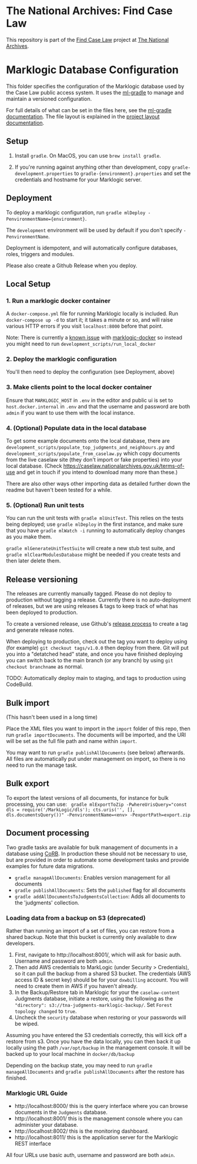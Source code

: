 # The National Archives: Find Case Law

This repository is part of the [Find Case Law](https://caselaw.nationalarchives.gov.uk/) project at [The National Archives](https://www.nationalarchives.gov.uk/).

# Marklogic Database Configuration

This folder specifies the configuration of the Marklogic database used by the Case Law public access system.
It uses the [ml-gradle](https://github.com/marklogic/ml-gradle) to manage and maintain a versioned configuration.

For full details of what can be set in the files here, see the [ml-gradle documentation](https://github.com/marklogic-community/ml-gradle/wiki).
The file layout is explained in the [project layout documentation](https://github.com/marklogic-community/ml-gradle/wiki/Project-layout).

## Setup

1. Install `gradle`. On MacOS, you can use `brew install gradle`.

2. If you're running against anything other than development, copy `gradle-development.properties`
   to `gradle-{environment}.properties` and set the credentials and hostname for your Marklogic server.

## Deployment

To deploy a marklogic configuration, run `gradle mlDeploy -PenvironmentName={environment}`.

The `development` environment will be used by default if you don't specify `-PenvironmentName`.

Deployment is idempotent, and will automatically configure databases, roles, triggers and modules.

Please also create a Github Release when you deploy.

## Local Setup

### 1. Run a marklogic docker container

A `docker-compose.yml` file for running Marklogic locally is included. Run `docker-compose up -d` to start it; it takes a minute or so, and will raise various HTTP errors if you visit `localhost:8000` before that point.

Note: There is currently a [known issue](https://github.com/marklogic/marklogic-docker/issues/212) with [marklogic-docker](https://github.com/marklogic/marklogic-docker) so instead you might need to run `development_scripts/run_local_docker`

### 2. Deploy the marklogic configuration

You'll then need to deploy the configuration (see Deployment, above)

### 3. Make clients point to the local docker container

Ensure that `MARKLOGIC_HOST` in `.env` in the editor and public ui is set to `host.docker.internal` in `.env` and that the username and password are both `admin` if you want to use them with the local instance.

### 4. (Optional) Populate data in the local database

To get some example documents onto the local database, there are `development_scripts/populate_top_judgments_and_neighbours.py` and `development_scripts/populate_from_caselaw.py` which copy documents from the live caselaw site (they don't import or fake properties) into your local database. (Check https://caselaw.nationalarchives.gov.uk/terms-of-use and get in touch if you intend to download many more than these.)

There are also other ways other importing data as detailed further down the readme but haven't been tested for a while.

### 5. (Optional) Run unit tests

You can run the unit tests with `gradle mlUnitTest`. This relies on the tests being deployed; use `gradle mlDeploy` in the first instance,
and make sure that you have `gradle mlWatch -i` running to automatically deploy changes as you make them.

`gradle mlGenerateUnitTestSuite` will create a new stub test suite, and `gradle mlClearModulesDatabase` might be needed if you create
tests and then later delete them.

## Release versioning

The releases are currently manually tagged. Please do not deploy to production without tagging a release.
Currently there is no auto-deployment of releases, but we are using releases & tags to keep track of what has been deployed to
production.

To create a versioned release, use Github's [release process](https://github.com/nationalarchives/ds-caselaw-marklogic/releases)
to create a tag and generate release notes.

When deploying to production, check out the tag you want to deploy using (for example) `git checkout tags/v1.0.0`
then deploy from there. Git will put you into a "detatched head" state, and once you have finished deploying you can
switch back to the main branch (or any branch) by using `git checkout branchname` as normal.

TODO: Automatically deploy main to staging, and tags to production using CodeBuild.

## Bulk import

(This hasn't been used in a long time)

Place the XML files you want to import in the `import` folder of this repo, then run
`gradle importDocuments`. The documents will be imported, and the URI will be set as the
full file path and name within `import`.

You may want to run `gradle publishAllDocuments` (see below) afterwards. All files
are automatically put under management on import, so there is no need to run the manage task.

## Bulk export

To export the latest versions of all documents, for instance for bulk processing, you can use:
` gradle mlExportToZip -PwhereUrisQuery="const dls = require('/MarkLogic/dls'); cts.uris('', [], dls.documentsQuery())" -PenvironmentName=<env> -PexportPath=export.zip`

## Document processing

Two gradle tasks are available for bulk management of documents in a database using
[CoRB](https://github.com/marklogic-community/corb2). In production these should not be
necessary to use, but are provided in order to automate some development tasks and provide
examples for future data migrations.

- `gradle manageAllDocuments`: Enables version management for all documents
- `gradle publishAllDocuments`: Sets the `published` flag for all documents
- `gradle addAllDocumentsToJudgmentsCollection`: Adds all documents to the 'judgments' collection.

### Loading data from a backup on S3 (deprecated)

Rather than running an import of a set of files, you can restore from a shared backup. Note that this
bucket is currently only available to dxw developers.

1. First, navigate to http://localhost:8001/, which will ask for basic auth. Username and password are both `admin`.
2. Then add AWS credentials to MarkLogic (under Security > Credentials), so it can pull the backup from a shared S3 bucket.
   The credentials (AWS access ID & secret key) should be for your `dxwbilling` account. You will need to create them in AWS
   if you haven't already.
3. In the Backup/Restore tab in Marklogic for your the `caselaw-content` Judgments database, initiate a restore, using the following as the
   `"directory": s3://tna-judgments-marklogic-backup/`. Set `Forest topology changed` to `true`.
4. Uncheck the `security` database when restoring or your passwords will be wiped.

Assuming you have entered the S3 credentials correctly, this will kick off a restore from s3. Once you have the data locally,
you can then back it up locally using the path `/var/opt/backup` in the management console. It will be backed up to your local
machine in `docker/db/backup`

Depending on the backup state, you may need to run `gradle manageAllDocuments` and `gradle publishAllDocuments` after the restore has finished.

### Marklogic URL Guide

- http://localhost:8000/ this is the query interface where you can browse documents in the `Judgments` database.
- http://localhost:8001/ this is the management console where you can administer your database.
- http://localhost:8002/ this is the monitoring dashboard.
- http://localhost:8011/ this is the application server for the Marklogic REST interface

All four URLs use basic auth, username and password are both `admin`.
